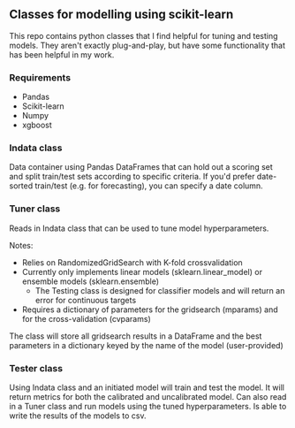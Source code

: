 ## Classes for modelling using scikit-learn
This repo contains python classes that I find helpful for tuning and testing models.  They aren't exactly plug-and-play, but have some functionality that has been helpful in my work.

### Requirements
- Pandas
- Scikit-learn
- Numpy
- xgboost

### Indata class
Data container using Pandas DataFrames that can hold out a scoring set and split train/test sets according to specific criteria.  If you'd prefer date-sorted train/test (e.g. for forecasting), you can specify a date column.

### Tuner class
Reads in Indata class that can be used to tune model hyperparameters.  

Notes: 
- Relies on RandomizedGridSearch with K-fold crossvalidation
- Currently only implements linear models (sklearn.linear\_model) or ensemble models (sklearn.ensemble)
    - The Testing class is designed for classifier models and will return an error for continuous targets
- Requires a dictionary of parameters for the gridsearch (mparams) and for the cross-validation (cvparams)

The class will store all gridsearch results in a DataFrame and the best parameters in a dictionary keyed by the name of the model (user-provided)

### Tester class
Using Indata class and an initiated model will train and test the model.  It will return metrics for both the calibrated and uncalibrated model.  Can also read in a Tuner class and run models using the tuned hyperparameters.  Is able to write the results of the models to csv.
